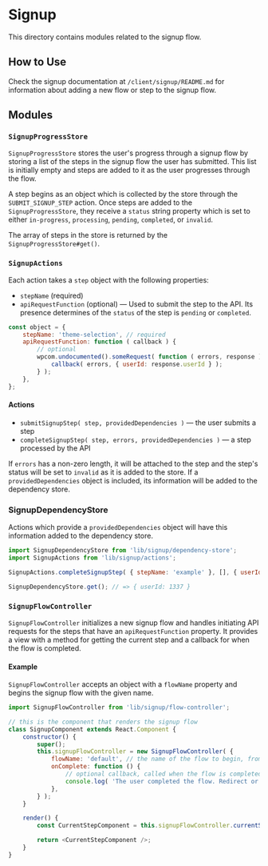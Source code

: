 # Signup

This directory contains modules related to the signup flow.

## How to Use

Check the signup documentation at `/client/signup/README.md` for information about adding a new flow or step to the signup flow.

## Modules

### `SignupProgressStore`

`SignupProgressStore` stores the user's progress through a signup flow by storing a list of the steps in the signup flow the user has submitted. This list is initially empty and steps are added to it as the user progresses through the flow.

A step begins as an object which is collected by the store through the `SUBMIT_SIGNUP_STEP` action. Once steps are added to the `SignupProgressStore`, they receive a `status` string property which is set to either `in-progress`, `processing`, `pending`, `completed`, or `invalid`.

The array of steps in the store is returned by the `SignupProgressStore#get()`.

### `SignupActions`

Each action takes a `step` object with the following properties:

- `stepName` (required)
- `apiRequestFunction` (optional) — Used to submit the step to the API. Its presence determines of the `status` of the step is `pending` or `completed`.

```js
const object = {
	stepName: 'theme-selection', // required
	apiRequestFunction: function ( callback ) {
		// optional
		wpcom.undocumented().someRequest( function ( errors, response ) {
			callback( errors, { userId: response.userId } );
		} );
	},
};
```

#### Actions

- `submitSignupStep( step, providedDependencies )` — the user submits a step
- `completeSignupStep( step, errors, providedDependencies )` — a step processed by the API

If `errors` has a non-zero length, it will be attached to the step and the step's status will be set to `invalid` as it is added to the store. If a `providedDependencies` object is included, its information will be added to the dependency store.

### SignupDependencyStore

Actions which provide a `providedDependencies` object will have this information added to the dependency store.

```js
import SignupDependencyStore from 'lib/signup/dependency-store';
import SignupActions from 'lib/signup/actions';

SignupActions.completeSignupStep( { stepName: 'example' }, [], { userId: 1337 } );

SignupDependencyStore.get(); // => { userId: 1337 }
```

### `SignupFlowController`

`SignupFlowController` initializes a new signup flow and handles initiating API requests for the steps that have an `apiRequestFunction` property. It provides a view with a method for getting the current step and a callback for when the flow is completed.

#### Example

`SignupFlowController` accepts an object with a `flowName` property and begins the signup flow with the given name.

```js
import SignupFlowController from 'lib/signup/flow-controller';

// this is the component that renders the signup flow
class SignupComponent extends React.Component {
	constructor() {
		super();
		this.signupFlowController = new SignupFlowController( {
			flowName: 'default', // the name of the flow to begin, from flows.json
			onComplete: function () {
				// optional callback, called when the flow is completed
				console.log( 'The user completed the flow. Redirect or log them in here.' );
			},
		} );
	}

	render() {
		const CurrentStepComponent = this.signupFlowController.currentStep().component; // the component from steps.js

		return <CurrentStepComponent />;
	}
}
```
